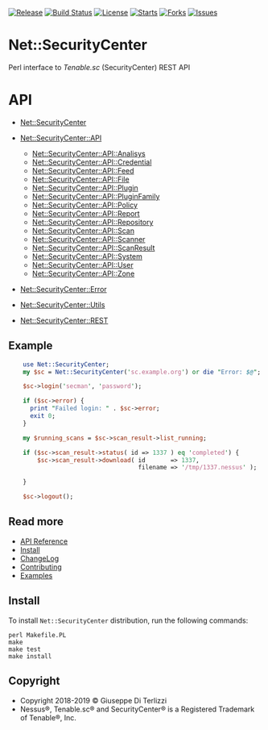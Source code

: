 [![Release](https://img.shields.io/github/release/LotarProject/perl-Net-SecurityCenter.svg)](https://github.com/LotarProject/perl-Net-SecurityCenter/releases) [![Build Status](https://travis-ci.org/LotarProject/perl-Net-SecurityCenter.svg)](https://travis-ci.org/LotarProject/perl-Net-SecurityCenter) [![License](https://img.shields.io/github/license/LotarProject/perl-Net-SecurityCenter.svg)](https://github.com/LotarProject/perl-Net-SecurityCenter) [![Starts](https://img.shields.io/github/stars/LotarProject/perl-Net-SecurityCenter.svg)](https://github.com/LotarProject/perl-Net-SecurityCenter) [![Forks](https://img.shields.io/github/forks/LotarProject/perl-Net-SecurityCenter.svg)](https://github.com/LotarProject/perl-Net-SecurityCenter) [![Issues](https://img.shields.io/github/issues/LotarProject/perl-Net-SecurityCenter.svg)](https://github.com/LotarProject/perl-Net-SecurityCenter/issues)

# Net::SecurityCenter

Perl interface to *Tenable.sc* (SecurityCenter) REST API

# API

 - [Net::SecurityCenter](api/Net-SecurityCenter.md)

 - [Net::SecurityCenter::API](api/Net-SecurityCenter-API.md)
   - [Net::SecurityCenter::API::Analisys](api/Net-SecurityCenter-API-Analysis.md)
   - [Net::SecurityCenter::API::Credential](api/Net-SecurityCenter-API-Credential.md)
   - [Net::SecurityCenter::API::Feed](api/Net-SecurityCenter-API-Feed.md)
   - [Net::SecurityCenter::API::File](api/Net-SecurityCenter-API-File.md)
   - [Net::SecurityCenter::API::Plugin](api/Net-SecurityCenter-API-Plugin.md)
   - [Net::SecurityCenter::API::PluginFamily](api/Net-SecurityCenter-API-PluginFamily.md)
   - [Net::SecurityCenter::API::Policy](api/Net-SecurityCenter-API-Policy.md)
   - [Net::SecurityCenter::API::Report](api/Net-SecurityCenter-API-Report.md)
   - [Net::SecurityCenter::API::Repository](api/Net-SecurityCenter-API-Repository.md)
   - [Net::SecurityCenter::API::Scan](api/Net-SecurityCenter-API-Scan.md)
   - [Net::SecurityCenter::API::Scanner](api/Net-SecurityCenter-API-Scanner.md)
   - [Net::SecurityCenter::API::ScanResult](api/Net-SecurityCenter-API-ScanResult.md)
   - [Net::SecurityCenter::API::System](api/Net-SecurityCenter-API-System.md)
   - [Net::SecurityCenter::API::User](api/Net-SecurityCenter-API-User.md)
   - [Net::SecurityCenter::API::Zone](api/Net-SecurityCenter-API-Zone.md)
 - [Net::SecurityCenter::Error](api/Net-SecurityCenter-Error.md)
 - [Net::SecurityCenter::Utils](api/Net-SecurityCenter-Utils.md)
 - [Net::SecurityCenter::REST](api/Net-SecurityCenter-REST.md)


## Example

```.pl
    use Net::SecurityCenter;
    my $sc = Net::SecurityCenter('sc.example.org') or die "Error: $@";

    $sc->login('secman', 'password');

    if ($sc->error) {
      print "Failed login: " . $sc->error;
      exit 0;
    }

    my $running_scans = $sc->scan_result->list_running;

    if ($sc->scan_result->status( id => 1337 ) eq 'completed') {
        $sc->scan_result->download( id       => 1337,
                                    filename => '/tmp/1337.nessus' );

    }

    $sc->logout();
```

## Read more

 - [API Reference](api.md)
 - [Install](install.md)
 - [ChangeLog](release.md)
 - [Contributing](contributing.md)
 - [Examples](examples.md)

## Install

To install `Net::SecurityCenter` distribution, run the following commands:

    perl Makefile.PL
    make
    make test
    make install

## Copyright

 - Copyright 2018-2019 © Giuseppe Di Terlizzi
 - Nessus®, Tenable.sc® and SecurityCenter® is a Registered Trademark of Tenable®, Inc.
